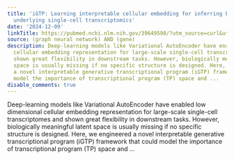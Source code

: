 ```yaml
---
title: 'iGTP: Learning interpretable cellular embedding for inferring biological mechanisms
  underlying single-cell transcriptomics'
date: '2024-12-09'
linkTitle: https://pubmed.ncbi.nlm.nih.gov/39649598/?utm_source=curl&utm_medium=rss&utm_campaign=pubmed-2&utm_content=1x5bM_TNL8gjogAcnslpo2s2PbDe-61JVM2h9yowOYSiZ7Dkrt&fc=20220919211934&ff=20241210175341&v=2.18.0.post9+e462414
source: (graph neural network) AND (gene)
description: Deep-learning models like Variational AutoEncoder have enabled low dimensional
  cellular embedding representation for large-scale single-cell transcriptomes and
  shown great flexibility in downstream tasks. However, biologically meaningful latent
  space is usually missing if no specific structure is designed. Here, we engineered
  a novel interpretable generative transcriptional program (iGTP) framework that could
  model the importance of transcriptional program (TP) space and ...
disable_comments: true
---
```

Deep-learning models like Variational AutoEncoder have enabled low dimensional cellular embedding representation for large-scale single-cell transcriptomes and shown great flexibility in downstream tasks. However, biologically meaningful latent space is usually missing if no specific structure is designed. Here, we engineered a novel interpretable generative transcriptional program (iGTP) framework that could model the importance of transcriptional program (TP) space and ...